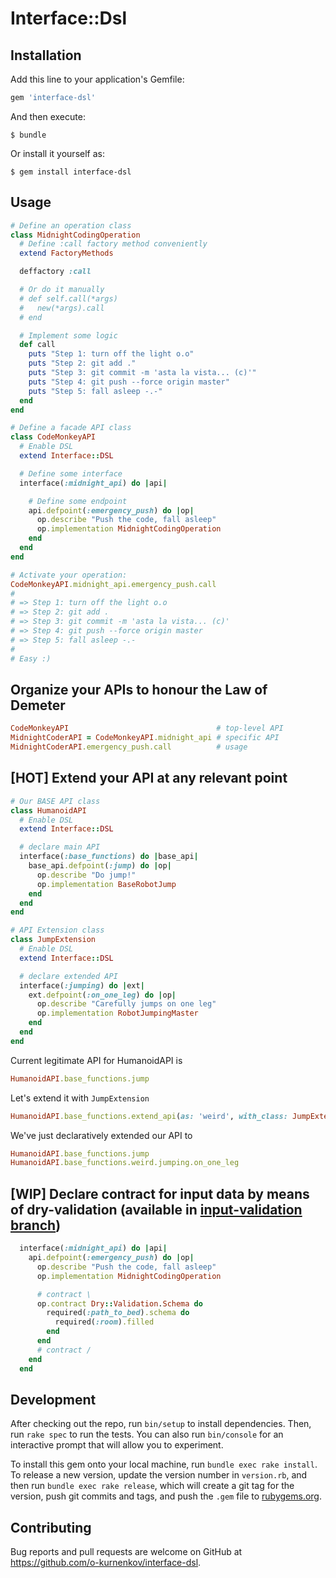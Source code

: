# Interface::Dsl

## Installation

Add this line to your application's Gemfile:

```ruby
gem 'interface-dsl'
```

And then execute:

    $ bundle

Or install it yourself as:

    $ gem install interface-dsl

## Usage

```ruby
# Define an operation class
class MidnightCodingOperation
  # Define :call factory method conveniently
  extend FactoryMethods

  deffactory :call

  # Or do it manually
  # def self.call(*args)
  #   new(*args).call
  # end

  # Implement some logic
  def call
    puts "Step 1: turn off the light o.o"
    puts "Step 2: git add ."
    puts "Step 3: git commit -m 'asta la vista... (c)'"
    puts "Step 4: git push --force origin master"
    puts "Step 5: fall asleep -.-"
  end
end

# Define a facade API class
class CodeMonkeyAPI
  # Enable DSL
  extend Interface::DSL

  # Define some interface
  interface(:midnight_api) do |api|

    # Define some endpoint
    api.defpoint(:emergency_push) do |op|
      op.describe "Push the code, fall asleep"
      op.implementation MidnightCodingOperation
    end
  end
end

# Activate your operation:
CodeMonkeyAPI.midnight_api.emergency_push.call
#
# => Step 1: turn off the light o.o
# => Step 2: git add .
# => Step 3: git commit -m 'asta la vista... (c)'
# => Step 4: git push --force origin master
# => Step 5: fall asleep -.-
#
# Easy :)
```

## Organize your APIs to honour the Law of Demeter
```ruby
CodeMonkeyAPI                                 # top-level API
MidnightCoderAPI = CodeMonkeyAPI.midnight_api # specific API
MidnightCoderAPI.emergency_push.call          # usage
```

## [HOT] Extend your API at any relevant point

```ruby
# Our BASE API class
class HumanoidAPI
  # Enable DSL
  extend Interface::DSL

  # declare main API
  interface(:base_functions) do |base_api|
    base_api.defpoint(:jump) do |op|
      op.describe "Do jump!"
      op.implementation BaseRobotJump
    end
  end
end

# API Extension class
class JumpExtension
  # Enable DSL
  extend Interface::DSL

  # declare extended API
  interface(:jumping) do |ext|
    ext.defpoint(:on_one_leg) do |op|
      op.describe "Carefully jumps on one leg"
      op.implementation RobotJumpingMaster
    end
  end
end
```

Current legitimate API for HumanoidAPI is

```ruby
HumanoidAPI.base_functions.jump
```

Let's extend it with `JumpExtension`
```ruby
HumanoidAPI.base_functions.extend_api(as: 'weird', with_class: JumpExtension)
```

We've just declaratively extended our API to
```ruby
HumanoidAPI.base_functions.jump
HumanoidAPI.base_functions.weird.jumping.on_one_leg
```

## [WIP] Declare contract for input data by means of dry-validation (available in [input-validation branch](https://github.com/o-kurnenkov/interface-dsl/tree/input-validation))
```ruby
  interface(:midnight_api) do |api|
    api.defpoint(:emergency_push) do |op|
      op.describe "Push the code, fall asleep"
      op.implementation MidnightCodingOperation

      # contract \
      op.contract Dry::Validation.Schema do
        required(:path_to_bed).schema do
          required(:room).filled
        end
      end
      # contract /
    end
  end
```


## Development

After checking out the repo, run `bin/setup` to install dependencies. Then, run `rake spec` to run the tests. You can also run `bin/console` for an interactive prompt that will allow you to experiment.

To install this gem onto your local machine, run `bundle exec rake install`. To release a new version, update the version number in `version.rb`, and then run `bundle exec rake release`, which will create a git tag for the version, push git commits and tags, and push the `.gem` file to [rubygems.org](https://rubygems.org).

## Contributing

Bug reports and pull requests are welcome on GitHub at https://github.com/o-kurnenkov/interface-dsl.

